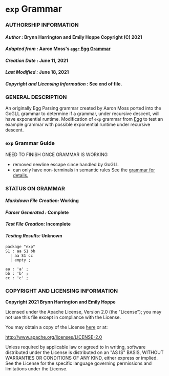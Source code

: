 # **`exp` Grammar**

### **AUTHORSHIP INFORMATION**
#### *Author :* Brynn Harrington and Emily Hoppe Copyright (C) 2021
#### *Adapted from :* Aaron Moss's [`eggr` Egg Grammar](https://github.com/bruceiv/egg/blob/deriv/grammars/exp.egg)
#### *Creation Date :* June 11, 2021 
#### *Last Modified :* June 18, 2021
#### *Copyright and Licensing Information :* See end of file.

###  **GENERAL DESCRIPTION**
An originally Egg Parsing grammar created by Aaron Moss ported into the GoGLL grammar to determine if a grammar, under recursive descent, will have exponential runtime. Modification of `exp` grammar from [Egg](https://github.com/bruceiv/egg/blob/deriv/grammars/exp.egg) to test an example grammar with possible exponential runtime under recursive descent.

### **`exp` Grammar Guide**
NEED TO FINISH ONCE GRAMMAR IS WORKING 
- removed newline escape since handled by GoGLL
- can only have non-terminals in semantic rules
See the [grammar for details.](../../gogll.md)

### **STATUS ON GRAMMAR**
#### *Markdown File Creation:* Working
#### *Parser Generated :* Complete
#### *Test File Creation:* Incomplete
#### *Testing Results:* Unknown
```
package "exp"
S1 : aa S1 bb 
  | aa S1 cc 
  | empty ;

aa : 'a' ;
bb : 'b' ;
cc : 'c' ;

```
### **COPYRIGHT AND LICENSING INFORMATION**
**Copyright 2021 Brynn Harrington and Emily Hoppe**

Licensed under the Apache License, Version 2.0 (the "License"); you may not use this file except in compliance with the License.

You may obtain a copy of the License [here](http://www.apache.org/licenses/LICENSE-2.0) or at:

http://www.apache.org/licenses/LICENSE-2.0

Unless required by applicable law or agreed to in writing, software distributed under the License is distributed on an "AS IS" BASIS, WITHOUT WARRANTIES OR CONDITIONS OF ANY KIND, either express or implied. See the License for the specific language governing permissions and limitations under the License.